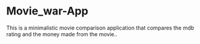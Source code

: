 # Movie_war-App
This is a minimalistic movie comparison application that compares the mdb rating and the money made from the movie..
